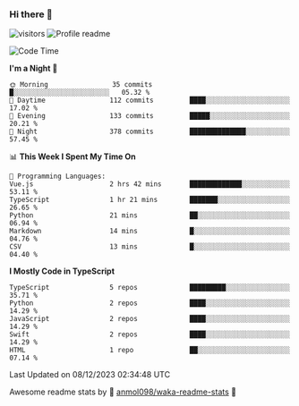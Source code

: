### Hi there 👋  
![visitors](https://visitor-badge.laobi.icu/badge?page_id=leverglowh) ![Profile readme](https://github.com/leverglowh/leverglowh/workflows/Profile%20readme/badge.svg?branch=master)

<!--START_SECTION:waka-->
![Code Time](http://img.shields.io/badge/Code%20Time-2%2C523%20hrs%209%20mins-blue)

**I'm a Night 🦉** 

```text
🌞 Morning                35 commits          █░░░░░░░░░░░░░░░░░░░░░░░░   05.32 % 
🌆 Daytime                112 commits         ████░░░░░░░░░░░░░░░░░░░░░   17.02 % 
🌃 Evening                133 commits         █████░░░░░░░░░░░░░░░░░░░░   20.21 % 
🌙 Night                  378 commits         ██████████████░░░░░░░░░░░   57.45 % 
```


📊 **This Week I Spent My Time On** 

```text
💬 Programming Languages: 
Vue.js                   2 hrs 42 mins       █████████████░░░░░░░░░░░░   53.11 % 
TypeScript               1 hr 21 mins        ███████░░░░░░░░░░░░░░░░░░   26.65 % 
Python                   21 mins             ██░░░░░░░░░░░░░░░░░░░░░░░   06.94 % 
Markdown                 14 mins             █░░░░░░░░░░░░░░░░░░░░░░░░   04.76 % 
CSV                      13 mins             █░░░░░░░░░░░░░░░░░░░░░░░░   04.40 % 
```

**I Mostly Code in TypeScript** 

```text
TypeScript               5 repos             █████████░░░░░░░░░░░░░░░░   35.71 % 
Python                   2 repos             ████░░░░░░░░░░░░░░░░░░░░░   14.29 % 
JavaScript               2 repos             ████░░░░░░░░░░░░░░░░░░░░░   14.29 % 
Swift                    2 repos             ████░░░░░░░░░░░░░░░░░░░░░   14.29 % 
HTML                     1 repo              ██░░░░░░░░░░░░░░░░░░░░░░░   07.14 % 
```




 Last Updated on 08/12/2023 02:34:48 UTC
<!--END_SECTION:waka-->


Awesome readme stats by :star2: [anmol098/waka-readme-stats](https://github.com/anmol098/waka-readme-stats) :star2:
